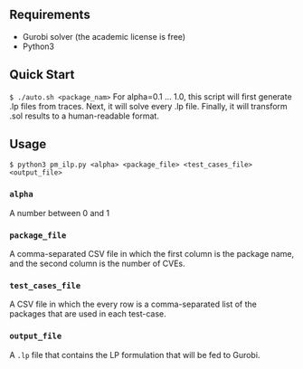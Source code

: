 ## Requirements
- Gurobi solver (the academic license is free)
- Python3

## Quick Start
`$ ./auto.sh <package_nam>`
For alpha=0.1 ... 1.0,
this script will first generate .lp files from traces.
Next, it will solve every .lp file.
Finally, it will transform .sol results to a human-readable format.

## Usage
`$ python3 pm_ilp.py <alpha> <package_file> <test_cases_file> <output_file>`

### `alpha`
A number between 0 and 1

### `package_file`
A comma-separated CSV file in which the first column is the package name, and
the second column is the number of CVEs.

### `test_cases_file`
A CSV file in which the every row is a comma-separated list of
the packages that are used in each test-case.

### `output_file`
A `.lp` file that contains the LP formulation that will be fed to Gurobi.
